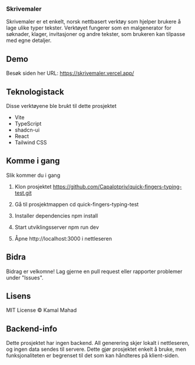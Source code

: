 ### Skrivemaler 

Skrivemaler er et enkelt, norsk nettbasert verktøy som hjelper brukere å lage ulike typer tekster. Verktøyet fungerer som en malgenerator for søknader, klager, invitasjoner og andre tekster, som brukeren kan tilpasse med egne detaljer.

## Demo

Besøk siden her
URL: https://skrivemaler.vercel.app/

## Teknologistack

Disse verktøyene ble brukt til dette prosjektet

- Vite
- TypeScript
- shadcn-ui
- React
- Tailwind CSS

## Komme i gang

Slik kommer du i gang

1. Klon prosjektet
https://github.com/Capalotpriv/quick-fingers-typing-test.git

2. Gå til prosjektmappen
cd quick-fingers-typing-test

3. Installer dependencies
npm install

4. Start utviklingsserver
npm run dev

5. Åpne http://localhost:3000 i nettleseren


## Bidra
Bidrag er velkomne! Lag gjerne en pull request eller rapporter problemer under "Issues".

## Lisens

MIT License © Kamal Mahad

## Backend-info

Dette prosjektet har ingen backend. All generering skjer lokalt i nettleseren, og ingen data sendes til servere. Dette gjør prosjektet enkelt å bruke, men funksjonaliteten er begrenset til det som kan håndteres på klient-siden.

